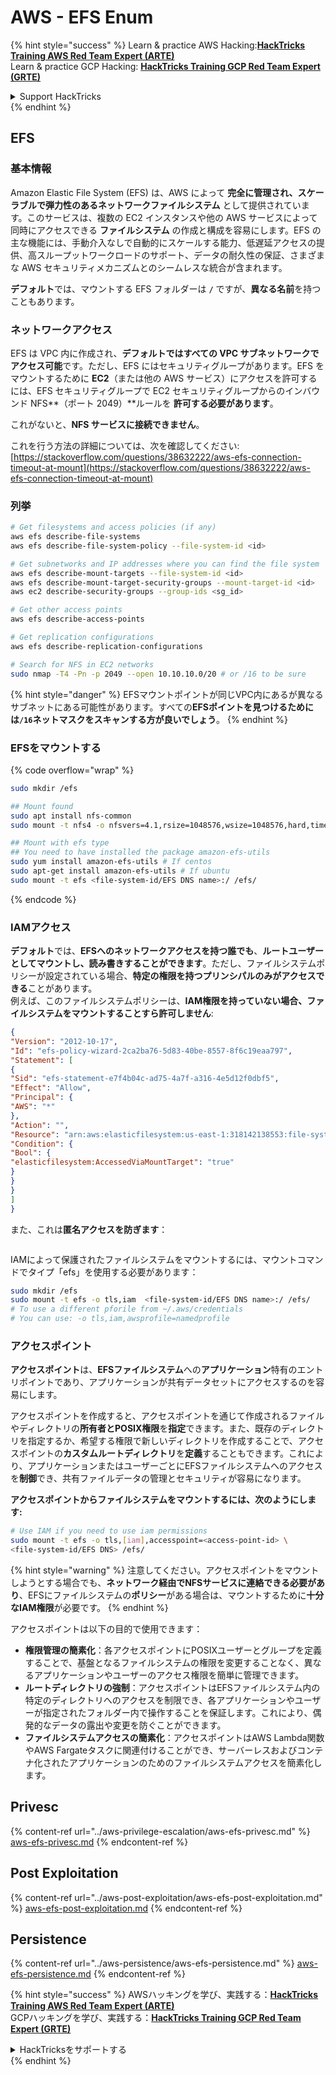 # AWS - EFS Enum

{% hint style="success" %}
Learn & practice AWS Hacking:<img src="../../../.gitbook/assets/image (1) (1) (1) (1).png" alt="" data-size="line">[**HackTricks Training AWS Red Team Expert (ARTE)**](https://training.hacktricks.xyz/courses/arte)<img src="../../../.gitbook/assets/image (1) (1) (1) (1).png" alt="" data-size="line">\
Learn & practice GCP Hacking: <img src="../../../.gitbook/assets/image (2) (1).png" alt="" data-size="line">[**HackTricks Training GCP Red Team Expert (GRTE)**<img src="../../../.gitbook/assets/image (2) (1).png" alt="" data-size="line">](https://training.hacktricks.xyz/courses/grte)

<details>

<summary>Support HackTricks</summary>

* Check the [**subscription plans**](https://github.com/sponsors/carlospolop)!
* **Join the** 💬 [**Discord group**](https://discord.gg/hRep4RUj7f) or the [**telegram group**](https://t.me/peass) or **follow** us on **Twitter** 🐦 [**@hacktricks\_live**](https://twitter.com/hacktricks_live)**.**
* **Share hacking tricks by submitting PRs to the** [**HackTricks**](https://github.com/carlospolop/hacktricks) and [**HackTricks Cloud**](https://github.com/carlospolop/hacktricks-cloud) github repos.

</details>
{% endhint %}

## EFS

### 基本情報

Amazon Elastic File System (EFS) は、AWS によって **完全に管理され、スケーラブルで弾力性のあるネットワークファイルシステム** として提供されています。このサービスは、複数の EC2 インスタンスや他の AWS サービスによって同時にアクセスできる **ファイルシステム** の作成と構成を容易にします。EFS の主な機能には、手動介入なしで自動的にスケールする能力、低遅延アクセスの提供、高スループットワークロードのサポート、データの耐久性の保証、さまざまな AWS セキュリティメカニズムとのシームレスな統合が含まれます。

**デフォルト**では、マウントする EFS フォルダーは **`/`** ですが、**異なる名前**を持つこともあります。

### ネットワークアクセス

EFS は VPC 内に作成され、**デフォルトではすべての VPC サブネットワークでアクセス可能**です。ただし、EFS にはセキュリティグループがあります。EFS をマウントするために **EC2**（または他の AWS サービス）にアクセスを許可するには、EFS セキュリティグループで EC2 セキュリティグループからのインバウンド NFS**（ポート 2049）**ルールを **許可する必要があります**。

これがないと、**NFS サービスに接続できません**。

これを行う方法の詳細については、次を確認してください: [https://stackoverflow.com/questions/38632222/aws-efs-connection-timeout-at-mount](https://stackoverflow.com/questions/38632222/aws-efs-connection-timeout-at-mount)

### 列挙
```bash
# Get filesystems and access policies (if any)
aws efs describe-file-systems
aws efs describe-file-system-policy --file-system-id <id>

# Get subnetworks and IP addresses where you can find the file system
aws efs describe-mount-targets --file-system-id <id>
aws efs describe-mount-target-security-groups --mount-target-id <id>
aws ec2 describe-security-groups --group-ids <sg_id>

# Get other access points
aws efs describe-access-points

# Get replication configurations
aws efs describe-replication-configurations

# Search for NFS in EC2 networks
sudo nmap -T4 -Pn -p 2049 --open 10.10.10.0/20 # or /16 to be sure
```
{% hint style="danger" %}
EFSマウントポイントが同じVPC内にあるが異なるサブネットにある可能性があります。すべての**EFSポイントを見つけるためには`/16`ネットマスクをスキャンする方が良いでしょう**。
{% endhint %}

### EFSをマウントする

{% code overflow="wrap" %}
```bash
sudo mkdir /efs

## Mount found
sudo apt install nfs-common
sudo mount -t nfs4 -o nfsvers=4.1,rsize=1048576,wsize=1048576,hard,timeo=600,retrans=2,noresvport <IP>:/ /efs

## Mount with efs type
## You need to have installed the package amazon-efs-utils
sudo yum install amazon-efs-utils # If centos
sudo apt-get install amazon-efs-utils # If ubuntu
sudo mount -t efs <file-system-id/EFS DNS name>:/ /efs/
```
{% endcode %}

### IAMアクセス

**デフォルト**では、**EFSへのネットワークアクセスを持つ誰でも**、**ルートユーザーとしてマウントし、読み書きすることができます**。ただし、ファイルシステムポリシーが設定されている場合、**特定の権限を持つプリンシパルのみがアクセスできる**ことがあります。\
例えば、このファイルシステムポリシーは、**IAM権限を持っていない場合、**ファイルシステムを**マウントすることすら許可しません**:
```json
{
"Version": "2012-10-17",
"Id": "efs-policy-wizard-2ca2ba76-5d83-40be-8557-8f6c19eaa797",
"Statement": [
{
"Sid": "efs-statement-e7f4b04c-ad75-4a7f-a316-4e5d12f0dbf5",
"Effect": "Allow",
"Principal": {
"AWS": "*"
},
"Action": "",
"Resource": "arn:aws:elasticfilesystem:us-east-1:318142138553:file-system/fs-0ab66ad201b58a018",
"Condition": {
"Bool": {
"elasticfilesystem:AccessedViaMountTarget": "true"
}
}
}
]
}
```
また、これは**匿名アクセスを防ぎます**：

<figure><img src="../../../.gitbook/assets/image (278).png" alt=""><figcaption></figcaption></figure>

IAMによって保護されたファイルシステムをマウントするには、マウントコマンドでタイプ「efs」を使用する必要があります：
```bash
sudo mkdir /efs
sudo mount -t efs -o tls,iam  <file-system-id/EFS DNS name>:/ /efs/
# To use a different pforile from ~/.aws/credentials
# You can use: -o tls,iam,awsprofile=namedprofile
```
### アクセスポイント

**アクセスポイント**は、**EFSファイルシステム**への**アプリケーション**特有のエントリポイントであり、アプリケーションが共有データセットにアクセスするのを容易にします。

アクセスポイントを作成すると、アクセスポイントを通じて作成されるファイルやディレクトリの**所有者とPOSIX権限**を**指定**できます。また、既存のディレクトリを指定するか、希望する権限で新しいディレクトリを作成することで、アクセスポイントの**カスタムルートディレクトリ**を**定義**することもできます。これにより、アプリケーションまたはユーザーごとにEFSファイルシステムへのアクセスを**制御**でき、共有ファイルデータの管理とセキュリティが容易になります。

**アクセスポイントからファイルシステムをマウントするには、次のようにします:**
```bash
# Use IAM if you need to use iam permissions
sudo mount -t efs -o tls,[iam],accesspoint=<access-point-id> \
<file-system-id/EFS DNS> /efs/
```
{% hint style="warning" %}
注意してください。アクセスポイントをマウントしようとする場合でも、**ネットワーク経由でNFSサービスに連絡できる必要があり**、EFSにファイルシステムの**ポリシー**がある場合は、マウントするために**十分なIAM権限**が必要です。
{% endhint %}

アクセスポイントは以下の目的で使用できます：

* **権限管理の簡素化**：各アクセスポイントにPOSIXユーザーとグループを定義することで、基盤となるファイルシステムの権限を変更することなく、異なるアプリケーションやユーザーのアクセス権限を簡単に管理できます。
* **ルートディレクトリの強制**：アクセスポイントはEFSファイルシステム内の特定のディレクトリへのアクセスを制限でき、各アプリケーションやユーザーが指定されたフォルダー内で操作することを保証します。これにより、偶発的なデータの露出や変更を防ぐことができます。
* **ファイルシステムアクセスの簡素化**：アクセスポイントはAWS Lambda関数やAWS Fargateタスクに関連付けることができ、サーバーレスおよびコンテナ化されたアプリケーションのためのファイルシステムアクセスを簡素化します。

## Privesc

{% content-ref url="../aws-privilege-escalation/aws-efs-privesc.md" %}
[aws-efs-privesc.md](../aws-privilege-escalation/aws-efs-privesc.md)
{% endcontent-ref %}

## Post Exploitation

{% content-ref url="../aws-post-exploitation/aws-efs-post-exploitation.md" %}
[aws-efs-post-exploitation.md](../aws-post-exploitation/aws-efs-post-exploitation.md)
{% endcontent-ref %}

## Persistence

{% content-ref url="../aws-persistence/aws-efs-persistence.md" %}
[aws-efs-persistence.md](../aws-persistence/aws-efs-persistence.md)
{% endcontent-ref %}

{% hint style="success" %}
AWSハッキングを学び、実践する：<img src="../../../.gitbook/assets/image (1) (1) (1) (1).png" alt="" data-size="line">[**HackTricks Training AWS Red Team Expert (ARTE)**](https://training.hacktricks.xyz/courses/arte)<img src="../../../.gitbook/assets/image (1) (1) (1) (1).png" alt="" data-size="line">\
GCPハッキングを学び、実践する：<img src="../../../.gitbook/assets/image (2) (1).png" alt="" data-size="line">[**HackTricks Training GCP Red Team Expert (GRTE)**<img src="../../../.gitbook/assets/image (2) (1).png" alt="" data-size="line">](https://training.hacktricks.xyz/courses/grte)

<details>

<summary>HackTricksをサポートする</summary>

* [**サブスクリプションプラン**](https://github.com/sponsors/carlospolop)を確認してください！
* **💬 [**Discordグループ**](https://discord.gg/hRep4RUj7f)または[**テレグラムグループ**](https://t.me/peass)に参加するか、**Twitter** 🐦 [**@hacktricks\_live**](https://twitter.com/hacktricks_live)**をフォローしてください。**
* **ハッキングのトリックを共有するには、[**HackTricks**](https://github.com/carlospolop/hacktricks)および[**HackTricks Cloud**](https://github.com/carlospolop/hacktricks-cloud)のGitHubリポジトリにPRを提出してください。**

</details>
{% endhint %}

